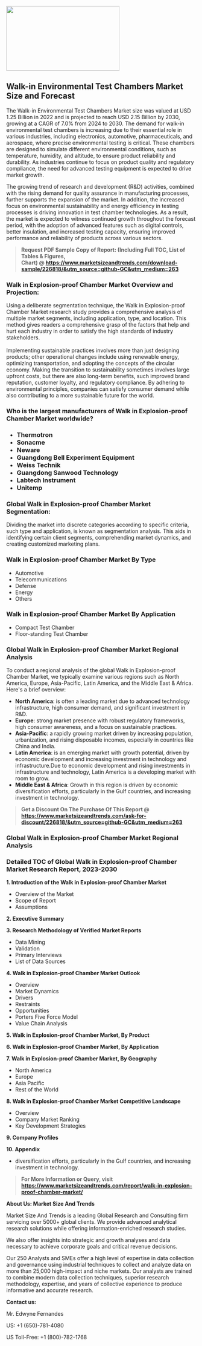 <p><img class="alignnone size-medium wp-image-20088" src="https://ffe5etoiles.com/wp-content/uploads/2024/12/MST1-300x171.png" alt="" width="300" height="171" /></p><h2>Walk-in Environmental Test Chambers Market Size and Forecast</h2><p>The Walk-in Environmental Test Chambers Market size was valued at USD 1.25 Billion in 2022 and is projected to reach USD 2.15 Billion by 2030, growing at a CAGR of 7.0% from 2024 to 2030. The demand for walk-in environmental test chambers is increasing due to their essential role in various industries, including electronics, automotive, pharmaceuticals, and aerospace, where precise environmental testing is critical. These chambers are designed to simulate different environmental conditions, such as temperature, humidity, and altitude, to ensure product reliability and durability. As industries continue to focus on product quality and regulatory compliance, the need for advanced testing equipment is expected to drive market growth.</p><p>The growing trend of research and development (R&D) activities, combined with the rising demand for quality assurance in manufacturing processes, further supports the expansion of the market. In addition, the increased focus on environmental sustainability and energy efficiency in testing processes is driving innovation in test chamber technologies. As a result, the market is expected to witness continued growth throughout the forecast period, with the adoption of advanced features such as digital controls, better insulation, and increased testing capacity, ensuring improved performance and reliability of products across various sectors.</p></p><blockquote id="" class=""><strong>Request PDF Sample Copy of Report: (Including Full TOC, List of Tables &amp; Figures, Chart)&nbsp;@&nbsp;<strong><a href="https://www.marketsizeandtrends.com/download-sample/226818/&utm_source=github-GC&utm_medium=263" target="_blank">https://www.marketsizeandtrends.com/download-sample/226818/&utm_source=github-GC&utm_medium=263</a></strong></strong></blockquote><h3 id="" class="">Walk in Explosion-proof Chamber Market&nbsp;Overview and Projection:</h3><p id="" class="">Using a deliberate segmentation technique, the Walk in Explosion-proof Chamber Market research study provides a comprehensive analysis of multiple market segments, including application, type, and location. This method gives readers a comprehensive grasp of the factors that help and hurt each industry in order to satisfy the high standards of industry stakeholders. <br /> <br />Implementing sustainable practices involves more than just designing products; other operational changes include using renewable energy, optimizing transportation, and adopting the concepts of the circular economy. Making the transition to sustainability sometimes involves large upfront costs, but there are also long-term benefits, such improved brand reputation, customer loyalty, and regulatory compliance. By adhering to environmental principles, companies can satisfy consumer demand while also contributing to a more sustainable future for the world.</p><h3 id="" class="">Who is the largest manufacturers of&nbsp;Walk in Explosion-proof Chamber Market worldwide?</h3><h3 class=""><p><ul><li>Thermotron </li><li> Sonacme </li><li> Neware </li><li> Guangdong Bell Experiment Equipment </li><li> Weiss Technik </li><li> Guangdong Sanwood Technology </li><li> Labtech Instrument </li><li> Unitemp</li></ul></p></h3><h3 id="" class="">Global&nbsp;Walk in Explosion-proof Chamber Market Segmentation:</h3><p id="" class="">Dividing the market into discrete categories according to specific criteria, such type and application, is known as segmentation analysis. This aids in identifying certain client segments, comprehending market dynamics, and creating customized marketing plans.</p><h3 id="" class="">Walk in Explosion-proof Chamber Market&nbsp;By Type</h3><p><p><ul><li>Automotive</li><li> Telecommunications</li><li> Defense</li><li> Energy</li><li> Others</p></li></ul></p></p><h3 id="" class="">Walk in Explosion-proof Chamber Market&nbsp;By Application</h3><p class=""><p><ul><li>Compact Test Chamber</li><li> Floor-standing Test Chamber</li></ul></p></p><h3 id="" class="">Global Walk in Explosion-proof Chamber Market Regional Analysis</h3><p id="" class="">To conduct a regional analysis of the global Walk in Explosion-proof Chamber Market, we typically examine various regions such as North America, Europe, Asia-Pacific, Latin America, and the Middle East &amp; Africa. Here's a brief overview:</p><ul><li><strong>North America</strong>: is often a leading market due to advanced technology infrastructure, high consumer demand, and significant investment in R&amp;D.</li><li><strong>Europe</strong>: strong market presence with robust regulatory frameworks, high consumer awareness, and a focus on sustainable practices.</li><li><strong>Asia-Pacific</strong>: a rapidly growing market driven by increasing population, urbanization, and rising disposable incomes, especially in countries like China and India.</li><li><strong>Latin America</strong>: is an emerging market with growth potential, driven by economic development and increasing investment in technology and infrastructure.Due to economic development and rising investments in infrastructure and technology, Latin America is a developing market with room to grow.</li><li><strong>Middle East &amp; Africa</strong>: Growth in this region is driven by economic diversification efforts, particularly in the Gulf countries, and increasing investment in technology.</li></ul><blockquote id="" class=""><strong>Get a Discount On The Purchase Of This Report @ <strong><a href="https://www.marketsizeandtrends.com/ask-for-discount/226818/&utm_source=github-GC&utm_medium=263" target="_blank">https://www.marketsizeandtrends.com/ask-for-discount/226818/&utm_source=github-GC&utm_medium=263</a></strong></strong></blockquote><h3 id="" class="">Global Walk in Explosion-proof Chamber Market Regional Analysis</h3><h3 id="" class="">Detailed TOC of Global Walk in Explosion-proof Chamber Market Research Report, 2023-2030</h3><p id="" class=""><strong>1. Introduction of the Walk in Explosion-proof Chamber Market</strong></p><ul><li>Overview of the Market</li><li>Scope of Report</li><li>Assumptions</li></ul><p id="" class=""><strong>2. Executive Summary</strong></p><p id="" class=""><strong>3. Research Methodology of Verified Market Reports</strong></p><ul><li>Data Mining</li><li>Validation</li><li>Primary Interviews</li><li>List of Data Sources</li></ul><p id="" class=""><strong>4. Walk in Explosion-proof Chamber Market Outlook</strong></p><ul><li>Overview</li><li>Market Dynamics</li><li>Drivers</li><li>Restraints</li><li>Opportunities</li><li>Porters Five Force Model</li><li>Value Chain Analysis</li></ul><p id="" class=""><strong>5. Walk in Explosion-proof Chamber Market, By Product</strong></p><p id="" class=""><strong>6. Walk in Explosion-proof Chamber Market, By Application</strong></p><p id="" class=""><strong>7. Walk in Explosion-proof Chamber Market, By Geography</strong></p><ul><li>North America</li><li>Europe</li><li>Asia Pacific</li><li>Rest of the World</li></ul><p id="" class=""><strong>8. Walk in Explosion-proof Chamber Market Competitive Landscape</strong></p><ul><li>Overview</li><li>Company Market Ranking</li><li>Key Development Strategies</li></ul><p id="" class=""><strong>9. Company Profiles</strong></p><p id="" class=""><strong>10. Appendix</strong></p><ul><li>diversification efforts, particularly in the Gulf countries, and increasing investment in technology.</li></ul><blockquote id="" class=""><strong>For More Information or Query, visit <strong><strong><a href="https://www.marketsizeandtrends.com/report/walk-in-explosion-proof-chamber-market/" target="_blank">https://www.marketsizeandtrends.com/report/walk-in-explosion-proof-chamber-market/</a></strong></strong></strong></blockquote><p id="" class=""><strong>About Us: Market Size And Trends</strong></p><p id="" class="">Market Size And Trends is a leading Global Research and Consulting firm servicing over 5000+ global clients. We provide advanced analytical research solutions while offering information-enriched research studies.</p><p id="" class="">We also offer insights into strategic and growth analyses and data necessary to achieve corporate goals and critical revenue decisions.</p><p id="" class="">Our 250 Analysts and SMEs offer a high level of expertise in data collection and governance using industrial techniques to collect and analyze data on more than 25,000 high-impact and niche markets. Our analysts are trained to combine modern data collection techniques, superior research methodology, expertise, and years of collective experience to produce informative and accurate research.</p><p id="" class=""><strong>Contact us:</strong></p><p id="" class="">Mr. Edwyne Fernandes</p><p id="" class="">US: +1 (650)-781-4080</p><p id="" class="">US Toll-Free: +1 (800)-782-1768</p>
